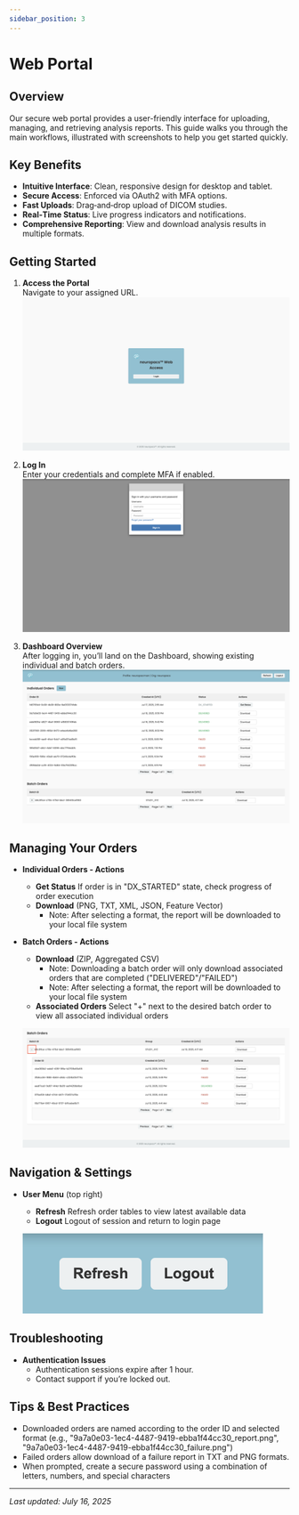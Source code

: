 ```yaml
---
sidebar_position: 3
---
```


# Web Portal

## Overview

Our secure web portal provides a user-friendly interface for uploading, managing, and retrieving analysis reports. This guide walks you through the main workflows, illustrated with screenshots to help you get started quickly.

## Key Benefits

- **Intuitive Interface**: Clean, responsive design for desktop and tablet.
- **Secure Access**: Enforced via OAuth2 with MFA options.
- **Fast Uploads**: Drag‑and‑drop upload of DICOM studies.
- **Real‑Time Status**: Live progress indicators and notifications.
- **Comprehensive Reporting**: View and download analysis results in multiple formats.

## Getting Started

1. **Access the Portal**  
   Navigate to your assigned URL.
   ![Landing Page](/img/landing_page.png)

2. **Log In**  
   Enter your credentials and complete MFA if enabled.  
   ![Login Page](/img/cognito_auth_page.png)

3. **Dashboard Overview**  
   After logging in, you’ll land on the Dashboard, showing existing individual and batch orders.  
   ![Dashboard Overview](/img/landing_page_with_status.png)

## Managing Your Orders

- **Individual Orders - Actions**

  - **Get Status** If order is in "DX_STARTED" state, check progress of order execution
  - **Download** (PNG, TXT, XML, JSON, Feature Vector)
    - Note: After selecting a format, the report will be downloaded to your local file system

- **Batch Orders - Actions**

  - **Download** (ZIP, Aggregated CSV)
    - Note: Downloading a batch order will only download associated orders that are completed ("DELIVERED"/"FAILED")
    - Note: After selecting a format, the report will be downloaded to your local file system
  - **Associated Orders** Select "+" next to the desired batch order to view all associated individual orders

  ![Batch Order View Expanded](/img/batch_order_expanded.png)

## Navigation & Settings

- **User Menu** (top right)

  - **Refresh** Refresh order tables to view latest available data
  - **Logout** Logout of session and return to login page

  ![Settings Panel](/img/user_menu.png)

## Troubleshooting

- **Authentication Issues**
  - Authentication sessions expire after 1 hour.
  - Contact support if you’re locked out.

## Tips & Best Practices

- Downloaded orders are named according to the order ID and selected format (e.g., "9a7a0e03-1ec4-4487-9419-ebba1f44cc30_report.png", "9a7a0e03-1ec4-4487-9419-ebba1f44cc30_failure.png")
- Failed orders allow download of a failure report in TXT and PNG formats.
- When prompted, create a secure password using a combination of letters, numbers, and special characters

---

_Last updated: July 16, 2025_
